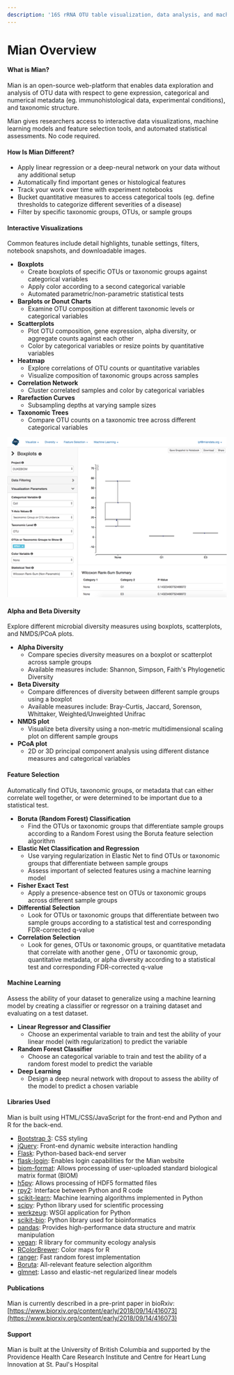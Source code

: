 ```yaml
---
description: '16S rRNA OTU table visualization, data analysis, and machine learning'
---
```


# Mian Overview

#### What is Mian?

Mian is an open-source web-platform that enables data exploration and analysis of OTU data with respect to gene expression, categorical and numerical metadata \(eg. immunohistological data, experimental conditions\), and taxonomic structure. 

Mian gives researchers access to interactive data visualizations, machine learning models and feature selection tools, and automated statistical assessments. No code required. 

#### How Is Mian Different?

* Apply linear regression or a deep-neural network on your data without any additional setup
* Automatically find important genes or histological features
* Track your work over time with experiment notebooks
* Bucket quantitative measures to access categorical tools \(eg. define thresholds to categorize different severities of a disease\)
* Filter by specific taxonomic groups, OTUs, or sample groups

#### Interactive Visualizations

Common features include detail highlights, tunable settings, filters, notebook snapshots, and downloadable images. 

* **Boxplots**
  * Create boxplots of specific OTUs or taxonomic groups against categorical variables
  * Apply color according to a second categorical variable
  * Automated parametric/non-parametric statistical tests
* **Barplots or Donut Charts**
  * Examine OTU composition at different taxonomic levels or categorical variables
* **Scatterplots**
  * Plot OTU composition, gene expression, alpha diversity, or aggregate counts against each other
  * Color by categorical variables or resize points by quantitative variables
* **Heatmap**
  * Explore correlations of OTU counts or quantitative variables
  * Visualize composition of taxonomic groups across samples
* **Correlation Network**
  * Cluster correlated samples and color by categorical variables
* **Rarefaction Curves**
  * Subsampling depths at varying sample sizes
* **Taxonomic Trees**
  * Compare OTU counts on a taxonomic tree across different categorical variables

![Boxplot visualization example with automated statistical test result](.gitbook/assets/boxplots.png)

#### Alpha and Beta Diversity

Explore different microbial diversity measures using boxplots, scatterplots, and NMDS/PCoA plots.

* **Alpha Diversity**
  * Compare species diversity measures on a boxplot or scatterplot across sample groups 
  * Available measures include: Shannon, Simpson, Faith's Phylogenetic Diversity
* **Beta Diversity**
  * Compare differences of diversity between different sample groups using a boxplot
  * Available measures include: Bray-Curtis, Jaccard, Sorenson, Whittaker, Weighted/Unweighted Unifrac
* **NMDS plot**
  * Visualize beta diversity using a non-metric multidimensional scaling plot on different sample groups
* **PCoA plot**
  * 2D or 3D principal component analysis using different distance measures and categorical variables

#### Feature Selection <a id="alpha-and-beta-diversity"></a>

Automatically find OTUs, taxonomic groups, or ‌metadata that can either correlate well together, or were determined to be important due to a statistical test.

* **Boruta \(Random Forest\) Classification**
  * Find the OTUs or taxonomic groups that differentiate sample groups according to a Random Forest using the Boruta feature selection algorithm
* **Elastic Net Classification and Regression**
  * Use varying regularization in Elastic Net to find OTUs or taxonomic groups that differentiate between sample groups
  * Assess important of selected features using a machine learning model
* **Fisher Exact Test**
  * Apply a presence-absence test on OTUs or taxonomic groups across different sample groups
* **Differential Selection**
  * Look for OTUs or taxonomic groups that differentiate between two sample groups according to a statistical test and corresponding FDR-corrected q-value
* **Correlation Selection**
  * Look for genes, OTUs or taxonomic groups, or quantitative metadata that correlate with another gene , OTU or taxonomic group, quantitative metadata, or alpha diversity according to a statistical test and corresponding FDR-corrected q-value

#### Machine Learning <a id="alpha-and-beta-diversity"></a>

Assess the ability of your dataset to generalize using a machine learning model by creating a classifier or regressor on a training dataset and evaluating on a test dataset.

* **Linear Regressor and Classifier**
  * Choose an experimental variable to train and test the ability of your linear model \(with regularization\) to predict the variable
* **Random Forest Classifier**
  * Choose an categorical variable to train and test the ability of a random forest model to predict the variable
* **Deep Learning**
  * Design a deep neural network with dropout to assess the ability of the model to predict a chosen variable

#### Libraries Used

Mian is built using HTML/CSS/JavaScript for the front-end and Python and R for the back-end.

* [Bootstrap 3](https://getbootstrap.com/docs/3.3/getting-started/): CSS styling    
* [jQuery](https://jquery.com/): Front-end dynamic website interaction handling    
* [Flask](http://flask.pocoo.org/): Python-based back-end server    
* [flask-login](https://github.com/maxcountryman/flask-login): Enables login capabilities for the Mian website    
* [biom-format](https://github.com/biocore/biom-format): Allows processing of user-uploaded standard biological matrix format \(BIOM\)     
* [h5py](https://github.com/h5py/h5py): Allows processing of HDF5 formatted files    
* [rpy2](https://rpy2.readthedocs.io/): Interface between Python and R code    
* [scikit-learn](https://scikit-learn.org/stable/): Machine learning algorithms implemented in Python    
* [scipy](https://www.scipy.org/): Python library used for scientific processing    
* [werkzeug](https://github.com/pallets/werkzeug): WSGI application for Python    
* [scikit-bio](http://scikit-bio.org/): Python library used for bioinformatics    
* [pandas](https://pandas.pydata.org/): Provides high-performance data structure and matrix manipulation    
* [vegan](https://cran.r-project.org/web/packages/vegan/vegan.pdf): R library for community ecology analysis     
* [RColorBrewer](https://www.rdocumentation.org/packages/RColorBrewer/versions/1.1-2/topics/RColorBrewer): Color maps for R    
* [ranger](https://cran.r-project.org/web/packages/ranger/ranger.pdf): Fast random forest implementation    
* [Boruta](https://cran.r-project.org/web/packages/Boruta/Boruta.pdf): All-relevant feature selection algorithm    
* [glmnet](https://cran.r-project.org/web/packages/glmnet/glmnet.pdf): Lasso and elastic-net regularized linear models    

#### Publications

Mian is currently described in a pre-print paper in bioRxiv: [https://www.biorxiv.org/content/early/2018/09/14/416073](https://www.biorxiv.org/content/early/2018/09/14/416073)

#### Support

Mian is built at the University of British Columbia and supported by the Providence Health Care Research Institute and Centre for Heart Lung Innovation at St. Paul's Hospital

